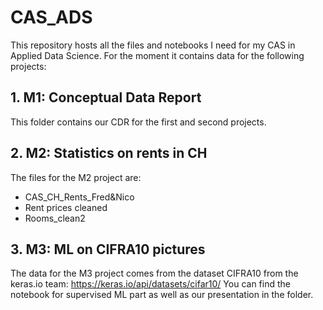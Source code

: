 # CAS_ADS
This repository hosts all the files and notebooks I need for my CAS in Applied Data Science.
For the moment it contains data for the following projects:

## 1. M1: Conceptual Data Report
This folder contains our CDR for the first and second projects.

## 2. M2: Statistics on rents in CH
The files for the M2 project are:
- CAS_CH_Rents_Fred&Nico
- Rent prices cleaned
- Rooms_clean2

## 3. M3: ML on CIFRA10 pictures

The data for the M3 project comes from the dataset CIFRA10 from the keras.io team:
https://keras.io/api/datasets/cifar10/
You can find the notebook for supervised ML part as well as our presentation in the folder.

